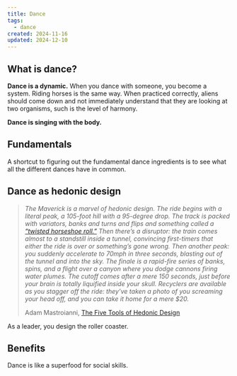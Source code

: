 ```yaml
---
title: Dance
tags:
  - dance
created: 2024-11-16
updated: 2024-12-10
---
```


## What is dance?

**Dance is a dynamic.** When you dance with someone, you become a system. Riding horses is the same way. When practiced correctly, aliens should come down and not immediately understand that they are looking at two organisms, such is the level of harmony.

**Dance is singing with the body.**

## Fundamentals

A shortcut to figuring out the fundamental dance ingredients is to see what all the different dances have in common.

## Dance as hedonic design

> *The Maverick is a marvel of hedonic design. The ride begins with a literal peak, a 105-foot hill with a 95-degree drop. The track is packed with variators, banks and turns and flips and something called a [“twisted horseshoe roll.”](https://en.wikipedia.org/wiki/Roller_coaster_element#Twisted_horseshoe_roll) Then there’s a disruptor: the train comes almost to a standstill inside a tunnel, convincing first-timers that either the ride is over or something’s gone wrong. Then another peak: you suddenly accelerate to 70mph in three seconds, blasting out of the tunnel and into the sky. The finale is a rapid-fire series of banks, spins, and a flight over a canyon where you dodge cannons firing water plumes. The cutoff comes after a mere 150 seconds, just before your brain is totally liquified inside your skull. Recyclers are available as you stagger off the ride: they’ve taken a photo of you screaming your head off, and you can take it home for a mere $20.*
> 
> Adam Mastroianni, [The Five Tools of Hedonic Design](https://www.experimental-history.com/p/the-five-tools-of-hedonic-design?s=w&__readwiseLocation=)

As a leader, you design the roller coaster.

## Benefits

Dance is like a superfood for social skills.
